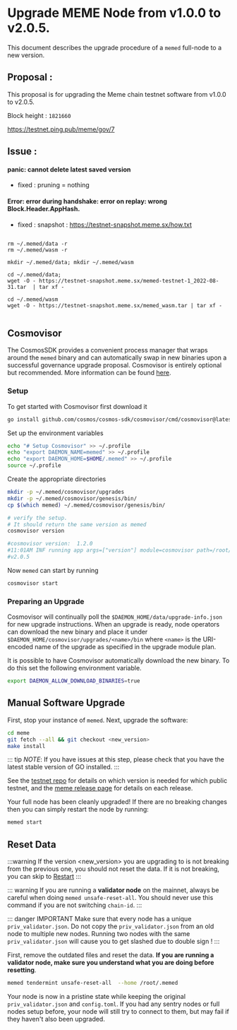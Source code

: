 # Upgrade MEME Node from v1.0.0 to v2.0.5.

This document describes the upgrade procedure of a `memed` full-node to a new version.

## Proposal :
This proposal is for upgrading the Meme chain testnet software from v1.0.0 to v2.0.5.

Block height : `1821660`

https://testnet.ping.pub/meme/gov/7


## Issue :
#### panic: cannot delete latest saved version
* fixed : pruning = nothing 

#### Error: error during handshake: error on replay: wrong Block.Header.AppHash.
* fixed : snapshot : https://testnet-snapshot.meme.sx/how.txt
```

rm ~/.memed/data -r
rm ~/.memed/wasm -r

mkdir ~/.memed/data; mkdir ~/.memed/wasm

cd ~/.memed/data; 
wget -O - https://testnet-snapshot.meme.sx/memed-testnet-1_2022-08-31.tar  | tar xf -

cd ~/.memed/wasm
wget -O - https://testnet-snapshot.meme.sx/memed_wasm.tar | tar xf -


```


## Cosmovisor

The CosmosSDK provides a convenient process manager that wraps around the `memed` binary and can automatically swap in new binaries upon a successful governance upgrade proposal. Cosmovisor is entirely optional but recommended. More information can be found [here](https://docs.cosmos.network/master/run-node/cosmovisor.html).

### Setup

To get started with Cosmovisor first download it

```bash
go install github.com/cosmos/cosmos-sdk/cosmovisor/cmd/cosmovisor@latest
```

Set up the environment variables

```bash
echo "# Setup Cosmovisor" >> ~/.profile
echo "export DAEMON_NAME=memed" >> ~/.profile
echo "export DAEMON_HOME=$HOME/.memed" >> ~/.profile
source ~/.profile
```

Create the appropriate directories

```bash
mkdir -p ~/.memed/cosmovisor/upgrades
mkdir -p ~/.memed/cosmovisor/genesis/bin/
cp $(which memed) ~/.memed/cosmovisor/genesis/bin/

# verify the setup. 
# It should return the same version as memed
cosmovisor version

#cosmovisor version:  1.2.0
#11:01AM INF running app args=["version"] module=cosmovisor path=/root/.memed/cosmovisor/upgrades/v2.0.5/bin/memed
#v2.0.5

```

Now `memed` can start by running

```bash
cosmovisor start
```

### Preparing an Upgrade

Cosmovisor will continually poll  the `$DAEMON_HOME/data/upgrade-info.json` for new upgrade instructions. When an upgrade is ready, node operators can download the new binary and place it under `$DAEMON_HOME/cosmovisor/upgrades/<name>/bin` where `<name>` is the URI-encoded name of the upgrade as specified in the upgrade module plan.

It is possible to have Cosmovisor automatically download the new binary. To do this set the following environment variable.

```bash
export DAEMON_ALLOW_DOWNLOAD_BINARIES=true
```

## Manual Software Upgrade

First, stop your instance of `memed`. Next, upgrade the software:

```bash
cd meme
git fetch --all && git checkout <new_version>
make install
```

::: tip
_NOTE_: If you have issues at this step, please check that you have the latest stable version of GO installed.
:::

See the [testnet repo](https://github.com/memecosmos/testnet) for details on which version is needed for which public testnet, and the [meme release page](https://github.com/memecosmos/meme/releases) for details on each release.

Your full node has been cleanly upgraded! If there are no breaking changes then you can simply restart the node by running:

```bash
memed start
```

## Reset Data

:::warning
If the version <new_version> you are upgrading to is not breaking from the previous one, you should not reset the data. If it is not breaking, you can skip to [Restart](#restart)
:::

::: warning
If you are running a **validator node** on the mainnet, always be careful when doing `memed unsafe-reset-all`. You should never use this command if you are not switching `chain-id`.
:::

::: danger IMPORTANT
Make sure that every node has a unique `priv_validator.json`. Do not copy the `priv_validator.json` from an old node to multiple new nodes. Running two nodes with the same `priv_validator.json` will cause you to get slashed due to double sign !
:::

First, remove the outdated files and reset the data. **If you are running a validator node, make sure you understand what you are doing before resetting**.

```bash
memed tendermint unsafe-reset-all  --home /root/.memed
```

Your node is now in a pristine state while keeping the original `priv_validator.json` and `config.toml`. If you had any sentry nodes or full nodes setup before, your node will still try to connect to them, but may fail if they haven't also been upgraded.
